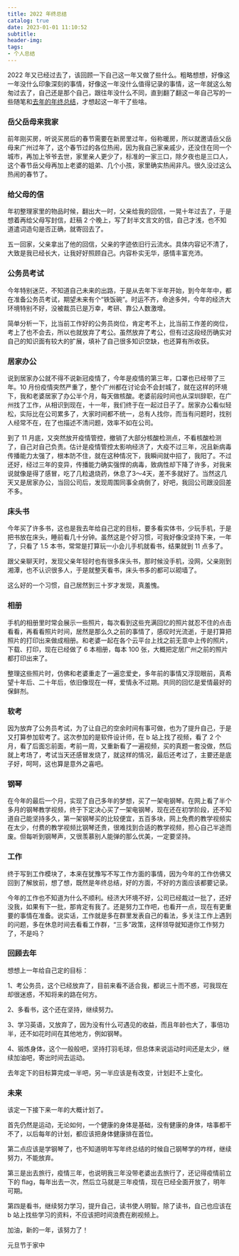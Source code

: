 ```yaml
---
title: 2022 年终总结
catalog: true
date: 2023-01-01 11:10:52
subtitle:
header-img:
tags:
- 个人总结
---
```

2022 年又已经过去了，该回顾一下自己这一年又做了些什么。粗略想想，好像这一年没什么印象深刻的事情，好像这一年没什么值得记录的事情，这一年就这么匆匆过去了，自己还是那个自己，跟往年没什么不同，直到翻了翻这一年自己写的一些随笔和[去年的年终总结](https://www.jianshu.com/p/0f344f905eda)，才想起这一年干了些啥。

### 岳父岳母来我家

前年刚买房，听说买房后的春节需要在新房里过年，俗称暖房，所以就邀请岳父岳母来广州过年了，这个春节过的各位热闹，因为我自己家亲戚少，还没住在同一个城市，再加上爷爷去世，家里亲人更少了，标准的一家三口，除夕夜也是三口人，这个春节岳父母再加上老婆的姐弟、几个小孩，家里确实热闹非凡。很久没过这么热闹的春节了。

### 给父母的信

年初整理家里的物品时候，翻出大一时，父亲给我的回信，一晃十年过去了，于是想着再给父母写封信，赶稿 2 个晚上，写了封半文言文的信，自己才浅，也不知道遣词造句是否正确，就寄回去了。

五一回家，父亲拿出了他的回信，父亲的字迹依旧行云流水。具体内容记不清了，大致是我已经长大，让我好好照顾自己。内容朴实无华，感情丰富充沛。

### 公务员考试

今年特别迷茫，不知道自己未来的出路，于是从去年下半年开始，到今年年中，都在准备公务员考试，期望未来有个“铁饭碗”。时运不齐，命途多舛，今年的经济大环境特别不好，没被裁员已是万幸，考研、靠公人数激增。

简单分析一下，比当前工作好的公务员岗位，肯定考不上，比当前工作差的岗位，考上了也不会去，所以也就放弃了考公。虽然放弃了考公，但有过这段经历确实对自己的知识面有较大的扩展，填补了自己很多知识空缺，也还算有所收获。

### 居家办公

说到居家办公就不得不说新冠疫情了，今年是疫情的第三年，口罩也已经带了三年。10 月份疫情突然严重了，整个广州都在讨论会不会封城了，就在这样的环境下，我和老婆居家了办公半个月，每天做核酸。老婆前段时间也从深圳辞职，在广州找了工作，从相识到现在，十一年，我们终于在一起过日子了。居家办公看似轻松，实际比在公司累多了，大家时间都不统一，总有人找你，而当有问题时，找别人经常不在，在了也描述不清问题，效率不如在公司。

到了 11 月底，又突然放开疫情管控，撤销了大部分核酸检测点，不看核酸检测了，自己对自己负责。估计是疫情管控太影响经济了，大疫不过三年，况且新病毒传播能力太强了，根本防不住，就在这种情况下，我瞬间就中招了，我阳了。不过还好，经过三年的变异，传播能力确实强悍的病毒，致病性却下降了许多，对我来说就像是得了感冒，吃了几粒退烧药，休息了3～4天，差不多就好了。当然这几天又是居家办公，当回公司后，发现周围同事全病倒了，好吧，我回公司跟没回差不多。

### 床头书

今年买了许多书，这也是我去年给自己定的目标，要多看实体书，少玩手机，于是把书放在床头，睡前看几十分钟。虽然这是个好习惯，可我好像没坚持下来，一年了，只看了 1.5 本书，常常是打算玩一小会儿手机就看书，结果就到 11 点多了。

跟父亲聊天时，发现父亲年轻时也有很多床头书，那时候没手机，没网，父亲刚到湘潭，也不认识很多人，于是就整天看书，床头书多的都可以砌墙了。

这么好的一个习惯，自己居然到三十岁才发现，真羞愧。

### 相册

手机的相册里时常会展示一些照片，每次看到这些充满回忆的照片就忍不住的点击看看，再看看照片时间，居然是那么久之前的事情了，感叹时光流逝，于是打算把照片的打印出来做成相册。和老婆一起在各个云平台上找之前无意中上传的照片，下载、打印，现在已经做了 6 本相册，每本 100 张，大概把定居广州之前的照片都打印出来了。

整理这些照片时，仿佛和老婆重走了一遍恋爱史，多年前的事情又浮现眼前，真希望十年后、二十年后，依旧像现在一样，爱情永不过期。共同的回忆是爱情最好的保鲜剂。

### 软考

因为放弃了公务员考试，为了让自己的空余时间有事可做，也为了提升自己，于是又打算参加软考了。这次参加的是软件设计师，在 b 站上找了视频，看了 2 个月，看了后面忘前面，考前一周，又重新看了一遍视频，买的真题一套没做，然后就上考场了，考试当天还感冒发烧了，就这样的情况，最后还考过了，主要还是底子好，呵呵，这也算是意外之喜吧。

### 钢琴

在今年的最后一个月，实现了自己多年的梦想，买了一架电钢琴。在网上看了半个多月的钢琴教学视频，终于下定决心买了一架电钢琴，现在还在初学阶段，还不知道自己能坚持多久，第一架钢琴买的比较便宜，五百多块，网上免费的教学视频实在太少，付费的教学视频比钢琴还贵，很难找到合适的教学视频，担心自己半途而废。但每听到钢琴声，又很羡慕别人能弹的那么优美，一定要坚持。

### 工作

终于写到工作模块了，本来在犹豫写不写工作方面的事情，因为今年的工作仿佛又回到了解放前，想了想，既然是年终总结，好的方面，不好的方面应该都要记录。

今年的工作也不知道为什么不顺利。经济大环境不好，公司已经裁过一批了，还好没我，如果有下一批，那肯定有我了。还是努力工作吧，也看开一点，现在有更重要的事情在准备。说实话，工作就是多在群里发表自己的看法，多关注工作上遇到的问题，多在休息时间去看看工作群，“三多”政策，这样领导就知道你工作努力了，不是吗？

### 回顾去年

想想上一年给自己定的目标：

1、考公务员，这个已经放弃了，目前来看不适合我，都说三十而不惑，可我现在却很迷惑，不知将来的路在何方。

2、多看书，这个还在坚持，继续努力。

3、学习英语，又放弃了，因为没有什么可遇见的收益，而且年龄也大了，事倍功半，还不如花时间在其他地方，例如钢琴。

4、锻炼身体，这个一般般吧，坚持打羽毛球，但总体来说运动时间还是太少，继续加油吧，寄出时间去运动。

去年定下的目标算完成一半吧，另一半应该是有改变，计划赶不上变化。

### 未来

该定一下接下来一年的大概计划了。

首先仍然是运动，无论如何，一个健康的身体是基础，没有健康的身体，啥事都干不了，以后每年的计划，都应该把身体健康排在首位。

第二点应该是学钢琴了，也不知道明年写年终总结的时候自己钢琴学的咋样，继续努力，不能放弃。

第三是出去旅行，疫情三年，也说明我三年没带老婆出去旅行了，还记得疫情前立下的 flag，每年出去一次，然后立马就是三年疫情，现在已经全面开放了，明年可期。

第四是看书，继续努力学习，提升自己，读书使人明智。除了读书，自己也应该在 b 站上找些学习的资料，不应该把时间浪费在刷视频上。

加油，新的一年，该努力了！

元旦节于家中